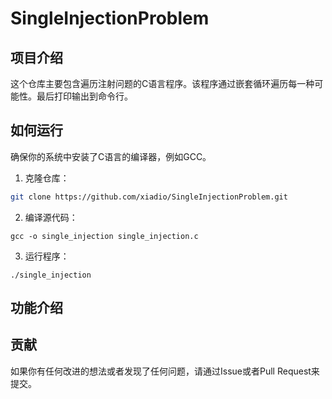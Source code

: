 # SingleInjectionProblem
## 项目介绍

这个仓库主要包含遍历注射问题的C语言程序。该程序通过嵌套循环遍历每一种可能性。最后打印输出到命令行。

## 如何运行

确保你的系统中安装了C语言的编译器，例如GCC。

1. 克隆仓库：

```sh
git clone https://github.com/xiadio/SingleInjectionProblem.git
```

2. 编译源代码：

```
gcc -o single_injection single_injection.c
```

3. 运行程序：

```
./single_injection
```

## 功能介绍



## 贡献

如果你有任何改进的想法或者发现了任何问题，请通过Issue或者Pull Request来提交。











